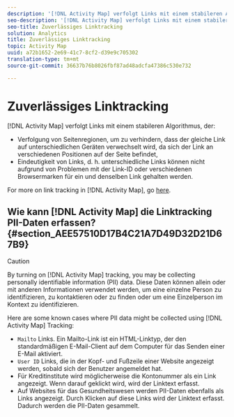 ```yaml
---
description: '[!DNL Activity Map] verfolgt Links mit einem stabileren Algorithmus, der '
seo-description: '[!DNL Activity Map] verfolgt Links mit einem stabileren Algorithmus, der '
seo-title: Zuverlässiges Linktracking
solution: Analytics
title: Zuverlässiges Linktracking
topic: Activity Map
uuid: a72b1652-2e69-41c7-8cf2-d39e9c705302
translation-type: tm+mt
source-git-commit: 36637b76b8026fbf87ad48adcfa47386c530e732

---
```



# Zuverlässiges Linktracking

[!DNL Activity Map] verfolgt Links mit einem stabileren Algorithmus, der:

* Verfolgung von Seitenregionen, um zu verhindern, dass der gleiche Link auf unterschiedlichen Geräten verwechselt wird, da sich der Link an verschiedenen Positionen auf der Seite befindet,
* Eindeutigkeit von Links, d. h. unterschiedliche Links können nicht aufgrund von Problemen mit der Link-ID oder verschiedenen Browsermarken für ein und denselben Link gehalten werden.

For more on link tracking in [!DNL Activity Map], go [here](/help/analyze/activity-map/activitymap-link-tracking/activitymap-link-tracking-methodology.md).

## Wie kann [!DNL Activity Map] die Linktracking PII-Daten erfassen? {#section_AEE57510D17B4C21A7D49D32D21D67B9}

>[!CAUTION]
>
>By turning on [!DNL Activity Map] tracking, you may be collecting personally identifiable information (PII) data. Diese Daten können allein oder mit anderen Informationen verwendet werden, um eine einzelne Person zu identifizieren, zu kontaktieren oder zu finden oder um eine Einzelperson im Kontext zu identifizieren.
>
>Here are some known cases where PII data might be collected using [!DNL Activity Map] Tracking:
>
>* `Mailto` Links. Ein Mailto-Link ist ein HTML-Linktyp, der den standardmäßigen E-Mail-Client auf dem Computer für das Senden einer E-Mail aktiviert.
>* `User ID` Links, die in der Kopf- und Fußzeile einer Website angezeigt werden, sobald sich der Benutzer angemeldet hat.
>* Für Kreditinstitute wird möglicherweise die Kontonummer als ein Link angezeigt. Wenn darauf geklickt wird, wird der Linktext erfasst.
>* Auf Websites für das Gesundheitswesen werden PII-Daten ebenfalls als Links angezeigt. Durch Klicken auf diese Links wird der Linktext erfasst. Dadurch werden die PII-Daten gesammelt.
>




